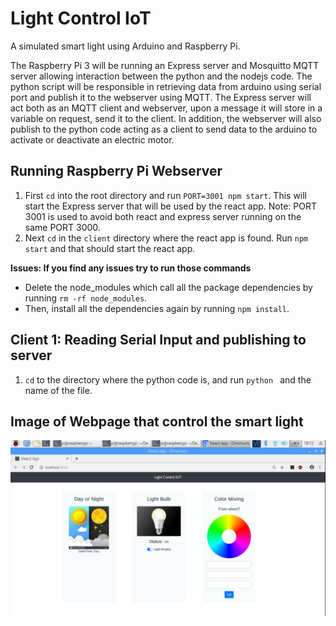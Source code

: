 # Light Control IoT
A simulated smart light using Arduino and Raspberry Pi.

The Raspberry Pi 3 will be running an Express server and Mosquitto MQTT server allowing interaction between the python and the nodejs code. The python script will be responsible in retrieving data from arduino using serial port and publish it to the webserver using MQTT. The Express server will act both as an MQTT client and webserver, upon a message it will store in a variable on request, send it to the client. In addition, the webserver will also publish to the python code acting as a client to send data to the arduino to activate or deactivate an electric motor.

## Running Raspberry Pi Webserver
1. First `cd` into the root directory and run `PORT=3001 npm start`. This will start the Express server that will be used by the react app. Note: PORT 3001 is used to avoid both react and express server running on the same PORT 3000.
2. Next `cd` in the `client` directory where the react app is found. Run `npm start` and that should start the react app.

**Issues: If you find any issues try to run those commands**
* Delete the node_modules which call all the package dependencies by running `rm -rf node_modules`.
* Then, install all the dependencies again by running `npm install`.

## Client 1: Reading Serial Input and publishing to server

1. `cd` to the directory where the python code is, and run `python ` and the name of the file.






## Image of Webpage that control the smart light

![alt text](https://github.com/chansiawwei/Light-Control-IoT-Project/blob/master/Webpage.PNG)
